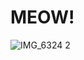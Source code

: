 # MEOW!
![IMG_6324 2](https://user-images.githubusercontent.com/50016870/126129657-bc3aff49-867a-4b01-96c6-aeca10acef22.jpeg)
